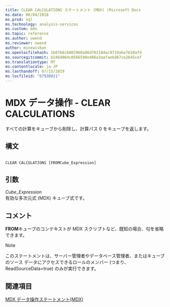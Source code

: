 ```yaml
---
title: CLEAR CALCULATIONS ステートメント (MDX) |Microsoft Docs
ms.date: 06/04/2018
ms.prod: sql
ms.technology: analysis-services
ms.custom: mdx
ms.topic: reference
ms.author: owend
ms.reviewer: owend
author: minewiskan
ms.openlocfilehash: 1b0766cb002960a96d702184ac9719abe7610afd
ms.sourcegitcommit: b2464064c0566590e486a3aafae6d67ce2645cef
ms.translationtype: MT
ms.contentlocale: ja-JP
ms.lasthandoff: 07/15/2019
ms.locfileid: "67938021"
---
```

# <a name="mdx-data-manipulation---clear-calculations"></a>MDX データ操作 - CLEAR CALCULATIONS


  すべての計算をキューブから削除し、計算パス 0 をキューブを返します。  
  
## <a name="syntax"></a>構文  
  
```  
  
CLEAR CALCULATIONS [FROMCube_Expression]  
```  
  
## <a name="arguments"></a>引数  
 *Cube_Expression*  
 有効な多次元式 (MDX) キューブ式です。  
  
## <a name="remarks"></a>コメント  
 **FROM**キューブのコンテキストが MDX スクリプトなど、既知の場合、句を省略できます。  
  
> [!NOTE]  
>  このステートメントは、サーバー管理者やデータベース管理者、またはキューブのソース データにアクセスできるロールのメンバー (つまり、ReadSourceData=true) のみが実行できます。  
  
## <a name="see-also"></a>関連項目  
 [MDX データ操作ステートメント&#40;MDX&#41;](../mdx/mdx-data-manipulation-statements-mdx.md)  
  
  
